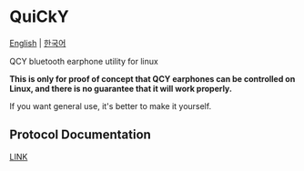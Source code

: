# QuiCkY
[English](README.md) | [한국어](README.ko.md)

QCY bluetooth earphone utility for linux

**This is only for proof of concept that QCY earphones can be controlled on Linux, and there is no guarantee that it will work properly.**

If you want general use, it's better to make it yourself.

## Protocol Documentation
[LINK](docs/protocol.md)